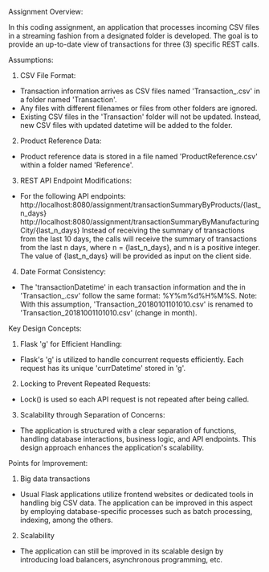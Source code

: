 Assignment Overview:

In this coding assignment, an application that processes incoming CSV files in a streaming fashion from a designated folder is developed. The goal is to provide an up-to-date view of transactions for three (3) specific REST calls.

Assumptions:

1. CSV File Format:
  - Transaction information arrives as CSV files named 'Transaction_<datetime>.csv' in a folder named 'Transaction'.
  - Any files with different filenames or files from other folders are ignored.
  - Existing CSV files in the 'Transaction' folder will not be updated. Instead, new CSV files with updated datetime will be added to the folder.

2. Product Reference Data:
  - Product reference data is stored in a file named 'ProductReference.csv' within a folder named 'Reference'.

3. REST API Endpoint Modifications:
  - For the following API endpoints:
      http://localhost:8080/assignment/transactionSummaryByProducts/{last_n_days}
      http://localhost:8080/assignment/transactionSummaryByManufacturingCity/{last_n_days}
    Instead of receiving the summary of transactions from the last 10 days, the calls will receive the summary of transactions         from the last n days, where n = {last_n_days}, and n is a positive integer. The value of {last_n_days} will be provided as         input on the client side.
    
4. Date Format Consistency:
  - The 'transactionDatetime' in each transaction information and the <datetime> in 'Transaction_<datetime>.csv' follow the same       format: %Y%m%d%H%M%S.
    Note: With this assumption, 'Transaction_20180101101010.csv' is renamed to 'Transaction_20181001101010.csv' (change in month).

Key Design Concepts:

1. Flask 'g' for Efficient Handling:
  - Flask's 'g' is utilized to handle concurrent requests efficiently. Each request has its unique 'currDatetime' stored in 'g'.

2. Locking to Prevent Repeated Requests:
  - Lock() is used so each API request is not repeated after being called.

3. Scalability through Separation of Concerns:
  - The application is structured with a clear separation of functions, handling database interactions, business logic, and API       endpoints. This design approach enhances the application's scalability.

Points for Improvement:

1. Big data transactions
  - Usual Flask applications utilize frontend websites or dedicated tools in handling big CSV data. The application can be       improved in this aspect by employing database-specific processes such as batch processing, indexing, among the others.

2. Scalability
  - The application can still be improved in its scalable design by introducing load balancers, asynchronous programming, etc.
